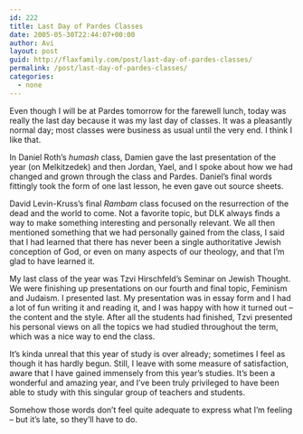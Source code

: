 ```yaml
---
id: 222
title: Last Day of Pardes Classes
date: 2005-05-30T22:44:07+00:00
author: Avi
layout: post
guid: http://flaxfamily.com/post/last-day-of-pardes-classes/
permalink: /post/last-day-of-pardes-classes/
categories:
  - none
---
```

Even though I will be at Pardes tomorrow for the farewell lunch, today was really the last day because it was my last day of classes. It was a pleasantly normal day; most classes were business as usual until the very end. I think I like that.

In Daniel Roth&#8217;s <em title="bible">humash</em> class, Damien gave the last presentation of the year (on Melkitzedek) and then Jordan, Yael, and I spoke about how we had changed and grown through the class and Pardes. Daniel&#8217;s final words fittingly took the form of one last lesson, he even gave out source sheets.

David Levin-Kruss&#8217;s final <em title="Maimonides">Rambam</em> class focused on the resurrection of the dead and the world to come. Not a favorite topic, but DLK always finds a way to make something interesting and personally relevant. We all then mentioned something that we had personally gained from the class, I said that I had learned that there has never been a single authoritative Jewish conception of God, or even on many aspects of our theology, and that I&#8217;m glad to have learned it.

My last class of the year was Tzvi Hirschfeld&#8217;s Seminar on Jewish Thought. We were finishing up presentations on our fourth and final topic, Feminism and Judaism. I presented last. My presentation was in essay form and I had a lot of fun writing it and reading it, and I was happy with how it turned out &#8211; the content and the style. After all the students had finished, Tzvi presented his personal views on all the topics we had studied throughout the term, which was a nice way to end the class.

It&#8217;s kinda unreal that this year of study is over already; sometimes I feel as though it has hardly begun. Still, I leave with some measure of satisfaction, aware that I have gained immensely from this year&#8217;s studies. It&#8217;s been a wonderful and amazing year, and I&#8217;ve been truly privileged to have been able to study with this singular group of teachers and students.

Somehow those words don&#8217;t feel quite adequate to express what I&#8217;m feeling – but it&#8217;s late, so they&#8217;ll have to do.